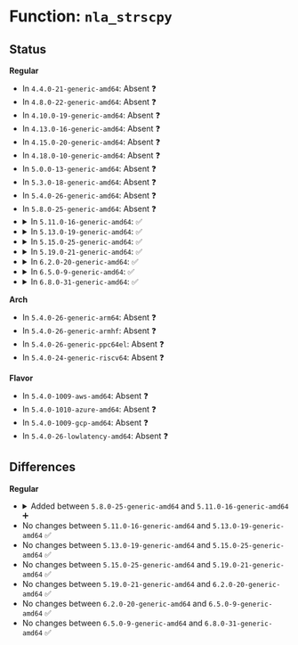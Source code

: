 # Function: <code>nla_strscpy</code>

## Status
<b>Regular</b>
<ul>
<li>
In <code>4.4.0-21-generic-amd64</code>: Absent ❓
</li>
<li>
In <code>4.8.0-22-generic-amd64</code>: Absent ❓
</li>
<li>
In <code>4.10.0-19-generic-amd64</code>: Absent ❓
</li>
<li>
In <code>4.13.0-16-generic-amd64</code>: Absent ❓
</li>
<li>
In <code>4.15.0-20-generic-amd64</code>: Absent ❓
</li>
<li>
In <code>4.18.0-10-generic-amd64</code>: Absent ❓
</li>
<li>
In <code>5.0.0-13-generic-amd64</code>: Absent ❓
</li>
<li>
In <code>5.3.0-18-generic-amd64</code>: Absent ❓
</li>
<li>
In <code>5.4.0-26-generic-amd64</code>: Absent ❓
</li>
<li>
In <code>5.8.0-25-generic-amd64</code>: Absent ❓
</li>
<li>
<details>
<summary>In <code>5.11.0-16-generic-amd64</code>: ✅</summary>

```c
ssize_t nla_strscpy(char * dst, const struct nlattr * nla, size_t dstsize)
```

```json
{
  "name": "nla_strscpy",
  "collision_type": "Unique Global",
  "inline_type": "No",
  "funcs": [
    {
      "addr": 18446744071585119184,
      "name": "nla_strscpy",
      "external": true,
      "loc": "lib/nlattr.c:725",
      "file": "lib/nlattr.c",
      "inline": "seen, unknown",
      "caller_inline": [],
      "caller_func": [
        "kernel/taskstats.c:parse",
        "net/core/rtnetlink.c:rtnl_getlink",
        "net/core/rtnetlink.c:rtnl_getlink",
        "net/core/rtnetlink.c:__rtnl_newlink",
        "net/core/rtnetlink.c:__rtnl_newlink",
        "net/core/rtnetlink.c:rtnl_dellink",
        "net/core/rtnetlink.c:rtnl_dellink",
        "net/core/rtnetlink.c:rtnl_setlink",
        "net/core/rtnetlink.c:rtnl_dump_ifinfo",
        "net/sched/sch_api.c:qdisc_create",
        "net/sched/cls_api.c:tc_chain_tmplt_add",
        "net/sched/cls_api.c:tc_get_tfilter",
        "net/sched/cls_api.c:tc_del_tfilter",
        "net/sched/cls_api.c:tc_new_tfilter",
        "net/sched/act_api.c:tc_action_load_ops",
        "net/ipv4/devinet.c:rtm_to_ifaddr",
        "net/ipv4/fib_semantics.c:fib_metrics_match",
        "net/ipv4/metrics.c:ip_metrics_convert",
        "net/netlabel/netlabel_mgmt.c:netlbl_mgmt_add_common"
      ]
    }
  ],
  "symbols": [
    {
      "addr": 18446744071585119184,
      "name": "nla_strscpy",
      "section": ".text",
      "bind": "STB_GLOBAL",
      "size": 151
    }
  ]
}
```
</details>
</li>
<li>
<details>
<summary>In <code>5.13.0-19-generic-amd64</code>: ✅</summary>

```c
ssize_t nla_strscpy(char * dst, const struct nlattr * nla, size_t dstsize)
```

```json
{
  "name": "nla_strscpy",
  "collision_type": "Unique Global",
  "inline_type": "No",
  "funcs": [
    {
      "addr": 18446744071584999456,
      "name": "nla_strscpy",
      "external": true,
      "loc": "lib/nlattr.c:725",
      "file": "lib/nlattr.c",
      "inline": "seen, unknown",
      "caller_inline": [],
      "caller_func": [
        "kernel/taskstats.c:parse",
        "net/core/rtnetlink.c:rtnl_getlink",
        "net/core/rtnetlink.c:rtnl_getlink",
        "net/core/rtnetlink.c:__rtnl_newlink",
        "net/core/rtnetlink.c:__rtnl_newlink",
        "net/core/rtnetlink.c:rtnl_dellink",
        "net/core/rtnetlink.c:rtnl_dellink",
        "net/core/rtnetlink.c:rtnl_setlink",
        "net/core/rtnetlink.c:rtnl_dump_ifinfo",
        "net/sched/sch_api.c:qdisc_create",
        "net/sched/cls_api.c:tc_ctl_chain",
        "net/sched/cls_api.c:tc_get_tfilter",
        "net/sched/cls_api.c:tc_del_tfilter",
        "net/sched/cls_api.c:tc_new_tfilter",
        "net/sched/act_api.c:tc_action_load_ops",
        "net/ipv4/devinet.c:rtm_to_ifaddr",
        "net/ipv4/fib_semantics.c:fib_metrics_match",
        "net/ipv4/metrics.c:ip_metrics_convert",
        "net/netlabel/netlabel_mgmt.c:netlbl_mgmt_add_common"
      ]
    }
  ],
  "symbols": [
    {
      "addr": 18446744071584999456,
      "name": "nla_strscpy",
      "section": ".text",
      "bind": "STB_GLOBAL",
      "size": 151
    }
  ]
}
```
</details>
</li>
<li>
<details>
<summary>In <code>5.15.0-25-generic-amd64</code>: ✅</summary>

```c
ssize_t nla_strscpy(char * dst, const struct nlattr * nla, size_t dstsize)
```

```json
{
  "name": "nla_strscpy",
  "collision_type": "Unique Global",
  "inline_type": "No",
  "funcs": [
    {
      "addr": 18446744071585440672,
      "name": "nla_strscpy",
      "external": true,
      "loc": "lib/nlattr.c:725",
      "file": "lib/nlattr.c",
      "inline": "seen, unknown",
      "caller_inline": [],
      "caller_func": [
        "kernel/taskstats.c:parse",
        "net/core/rtnetlink.c:rtnl_getlink",
        "net/core/rtnetlink.c:rtnl_getlink",
        "net/core/rtnetlink.c:__rtnl_newlink",
        "net/core/rtnetlink.c:__rtnl_newlink",
        "net/core/rtnetlink.c:rtnl_dellink",
        "net/core/rtnetlink.c:rtnl_dellink",
        "net/core/rtnetlink.c:rtnl_setlink",
        "net/core/rtnetlink.c:rtnl_dump_ifinfo",
        "net/sched/sch_api.c:qdisc_create",
        "net/sched/cls_api.c:tc_ctl_chain",
        "net/sched/cls_api.c:tc_get_tfilter",
        "net/sched/cls_api.c:tc_del_tfilter",
        "net/sched/cls_api.c:tc_new_tfilter",
        "net/sched/act_api.c:tc_action_load_ops",
        "net/ipv4/devinet.c:rtm_to_ifaddr",
        "net/ipv4/fib_semantics.c:fib_metrics_match",
        "net/ipv4/metrics.c:ip_metrics_convert",
        "net/netlabel/netlabel_mgmt.c:netlbl_mgmt_add_common"
      ]
    }
  ],
  "symbols": [
    {
      "addr": 18446744071585440672,
      "name": "nla_strscpy",
      "section": ".text",
      "bind": "STB_GLOBAL",
      "size": 151
    }
  ]
}
```
</details>
</li>
<li>
<details>
<summary>In <code>5.19.0-21-generic-amd64</code>: ✅</summary>

```c
ssize_t nla_strscpy(char * dst, const struct nlattr * nla, size_t dstsize)
```

```json
{
  "name": "nla_strscpy",
  "collision_type": "Unique Global",
  "inline_type": "No",
  "funcs": [
    {
      "addr": 18446744071586581264,
      "name": "nla_strscpy",
      "external": true,
      "loc": "lib/nlattr.c:725",
      "file": "lib/nlattr.c",
      "inline": "seen, unknown",
      "caller_inline": [],
      "caller_func": [
        "kernel/taskstats.c:parse",
        "net/core/rtnetlink.c:rtnl_getlink",
        "net/core/rtnetlink.c:rtnl_getlink",
        "net/core/rtnetlink.c:__rtnl_newlink",
        "net/core/rtnetlink.c:rtnl_newlink_create",
        "net/core/rtnetlink.c:rtnl_dellink",
        "net/core/rtnetlink.c:rtnl_dellink",
        "net/core/rtnetlink.c:rtnl_setlink",
        "net/core/rtnetlink.c:rtnl_setlink",
        "net/core/rtnetlink.c:do_setlink",
        "net/core/rtnetlink.c:rtnl_dump_ifinfo",
        "net/sched/cls_api.c:tc_ctl_chain",
        "net/sched/cls_api.c:tc_get_tfilter",
        "net/sched/cls_api.c:tc_del_tfilter",
        "net/sched/cls_api.c:tc_new_tfilter",
        "net/sched/act_api.c:tc_action_load_ops",
        "net/ipv4/fib_semantics.c:fib_metrics_match",
        "net/ipv4/metrics.c:ip_metrics_convert",
        "net/netlabel/netlabel_mgmt.c:netlbl_mgmt_add_common"
      ]
    }
  ],
  "symbols": [
    {
      "addr": 18446744071586581264,
      "name": "nla_strscpy",
      "section": ".text",
      "bind": "STB_GLOBAL",
      "size": 157
    }
  ]
}
```
</details>
</li>
<li>
<details>
<summary>In <code>6.2.0-20-generic-amd64</code>: ✅</summary>

```c
ssize_t nla_strscpy(char * dst, const struct nlattr * nla, size_t dstsize)
```

```json
{
  "name": "nla_strscpy",
  "collision_type": "Unique Global",
  "inline_type": "No",
  "funcs": [
    {
      "addr": 18446744071587821984,
      "name": "nla_strscpy",
      "external": true,
      "loc": "lib/nlattr.c:740",
      "file": "lib/nlattr.c",
      "inline": "seen, unknown",
      "caller_inline": [],
      "caller_func": [
        "kernel/taskstats.c:parse",
        "net/core/rtnetlink.c:rtnl_getlink",
        "net/core/rtnetlink.c:rtnl_getlink",
        "net/core/rtnetlink.c:__rtnl_newlink",
        "net/core/rtnetlink.c:rtnl_newlink_create",
        "net/core/rtnetlink.c:rtnl_dellink",
        "net/core/rtnetlink.c:rtnl_dellink",
        "net/core/rtnetlink.c:rtnl_setlink",
        "net/core/rtnetlink.c:rtnl_setlink",
        "net/core/rtnetlink.c:do_setlink",
        "net/core/rtnetlink.c:rtnl_dump_ifinfo",
        "net/sched/sch_api.c:qdisc_create",
        "net/sched/cls_api.c:tc_ctl_chain",
        "net/sched/cls_api.c:tc_get_tfilter",
        "net/sched/cls_api.c:tc_del_tfilter",
        "net/sched/cls_api.c:tc_new_tfilter",
        "net/sched/act_api.c:tc_action_load_ops",
        "net/ipv4/fib_semantics.c:fib_metrics_match",
        "net/ipv4/metrics.c:ip_metrics_convert",
        "net/netlabel/netlabel_mgmt.c:netlbl_mgmt_add_common"
      ]
    }
  ],
  "symbols": [
    {
      "addr": 18446744071587821984,
      "name": "nla_strscpy",
      "section": ".text",
      "bind": "STB_GLOBAL",
      "size": 157
    }
  ]
}
```
</details>
</li>
<li>
<details>
<summary>In <code>6.5.0-9-generic-amd64</code>: ✅</summary>

```c
ssize_t nla_strscpy(char * dst, const struct nlattr * nla, size_t dstsize)
```

```json
{
  "name": "nla_strscpy",
  "collision_type": "Unique Global",
  "inline_type": "No",
  "funcs": [
    {
      "addr": 18446744071588093408,
      "name": "nla_strscpy",
      "external": true,
      "loc": "lib/nlattr.c:740",
      "file": "lib/nlattr.c",
      "inline": "seen, unknown",
      "caller_inline": [],
      "caller_func": [
        "kernel/taskstats.c:parse",
        "net/core/rtnetlink.c:rtnl_getlink",
        "net/core/rtnetlink.c:rtnl_getlink",
        "net/core/rtnetlink.c:__rtnl_newlink",
        "net/core/rtnetlink.c:rtnl_newlink_create",
        "net/core/rtnetlink.c:rtnl_dellink",
        "net/core/rtnetlink.c:rtnl_dellink",
        "net/core/rtnetlink.c:rtnl_setlink",
        "net/core/rtnetlink.c:rtnl_setlink",
        "net/core/rtnetlink.c:do_setlink",
        "net/core/rtnetlink.c:rtnl_dump_ifinfo",
        "net/sched/sch_api.c:qdisc_create",
        "net/sched/cls_api.c:tcf_proto_check_kind",
        "net/sched/act_api.c:tc_action_load_ops",
        "net/ipv4/fib_semantics.c:fib_metrics_match",
        "net/ipv4/metrics.c:ip_metrics_convert",
        "net/netlabel/netlabel_mgmt.c:netlbl_mgmt_add_common"
      ]
    }
  ],
  "symbols": [
    {
      "addr": 18446744071588093408,
      "name": "nla_strscpy",
      "section": ".text",
      "bind": "STB_GLOBAL",
      "size": 157
    }
  ]
}
```
</details>
</li>
<li>
<details>
<summary>In <code>6.8.0-31-generic-amd64</code>: ✅</summary>

```c
ssize_t nla_strscpy(char * dst, const struct nlattr * nla, size_t dstsize)
```

```json
{
  "name": "nla_strscpy",
  "collision_type": "Unique Global",
  "inline_type": "No",
  "funcs": [
    {
      "addr": 18446744071588429280,
      "name": "nla_strscpy",
      "external": true,
      "loc": "lib/nlattr.c:772",
      "file": "lib/nlattr.c",
      "inline": "seen, unknown",
      "caller_inline": [],
      "caller_func": [
        "kernel/taskstats.c:parse",
        "drivers/net/netkit.c:netkit_new_link",
        "drivers/net/netkit.c:netkit_new_link",
        "net/core/rtnetlink.c:rtnl_getlink",
        "net/core/rtnetlink.c:rtnl_getlink",
        "net/core/rtnetlink.c:__rtnl_newlink",
        "net/core/rtnetlink.c:rtnl_newlink_create",
        "net/core/rtnetlink.c:rtnl_dellink",
        "net/core/rtnetlink.c:rtnl_dellink",
        "net/core/rtnetlink.c:rtnl_setlink",
        "net/core/rtnetlink.c:rtnl_setlink",
        "net/core/rtnetlink.c:do_setlink",
        "net/core/rtnetlink.c:rtnl_dump_ifinfo",
        "net/sched/sch_api.c:qdisc_create",
        "net/sched/cls_api.c:tcf_proto_check_kind",
        "net/sched/act_api.c:tc_action_load_ops",
        "net/ipv4/fib_semantics.c:fib_metrics_match",
        "net/ipv4/metrics.c:ip_metrics_convert",
        "net/devlink/netlink.c:devlink_nl_notify_filter_set_doit",
        "net/devlink/netlink.c:devlink_nl_notify_filter_set_doit",
        "net/netlabel/netlabel_mgmt.c:netlbl_mgmt_add_common"
      ]
    }
  ],
  "symbols": [
    {
      "addr": 18446744071588429280,
      "name": "nla_strscpy",
      "section": ".text",
      "bind": "STB_GLOBAL",
      "size": 157
    }
  ]
}
```
</details>
</li>
</ul>
<b>Arch</b>
<ul>
<li>
In <code>5.4.0-26-generic-arm64</code>: Absent ❓
</li>
<li>
In <code>5.4.0-26-generic-armhf</code>: Absent ❓
</li>
<li>
In <code>5.4.0-26-generic-ppc64el</code>: Absent ❓
</li>
<li>
In <code>5.4.0-24-generic-riscv64</code>: Absent ❓
</li>
</ul>
<b>Flavor</b>
<ul>
<li>
In <code>5.4.0-1009-aws-amd64</code>: Absent ❓
</li>
<li>
In <code>5.4.0-1010-azure-amd64</code>: Absent ❓
</li>
<li>
In <code>5.4.0-1009-gcp-amd64</code>: Absent ❓
</li>
<li>
In <code>5.4.0-26-lowlatency-amd64</code>: Absent ❓
</li>
</ul>

## Differences
<b>Regular</b>
<ul>
<li>
<details>
<summary>Added between <code>5.8.0-25-generic-amd64</code> and <code>5.11.0-16-generic-amd64</code> ➕</summary>

```c
ssize_t nla_strscpy(char * dst, const struct nlattr * nla, size_t dstsize)
```
</details>
</li>
<li>
No changes between <code>5.11.0-16-generic-amd64</code> and <code>5.13.0-19-generic-amd64</code> ✅
</li>
<li>
No changes between <code>5.13.0-19-generic-amd64</code> and <code>5.15.0-25-generic-amd64</code> ✅
</li>
<li>
No changes between <code>5.15.0-25-generic-amd64</code> and <code>5.19.0-21-generic-amd64</code> ✅
</li>
<li>
No changes between <code>5.19.0-21-generic-amd64</code> and <code>6.2.0-20-generic-amd64</code> ✅
</li>
<li>
No changes between <code>6.2.0-20-generic-amd64</code> and <code>6.5.0-9-generic-amd64</code> ✅
</li>
<li>
No changes between <code>6.5.0-9-generic-amd64</code> and <code>6.8.0-31-generic-amd64</code> ✅
</li>
</ul>
